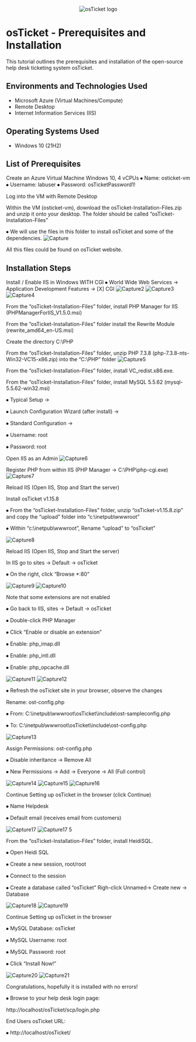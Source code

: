 <p align="center">
<img src="https://i.imgur.com/Clzj7Xs.png" alt="osTicket logo"/>
</p>

<h1>osTicket - Prerequisites and Installation</h1>
This tutorial outlines the prerequisites and installation of the open-source help desk ticketing system osTicket.<br />



<h2>Environments and Technologies Used</h2>

- Microsoft Azure (Virtual Machines/Compute)
- Remote Desktop
- Internet Information Services (IIS)

<h2>Operating Systems Used </h2>

- Windows 10</b> (21H2)

<h2>List of Prerequisites</h2>
Create an Azure Virtual Machine Windows 10, 4 vCPUs
⦁	Name: osticket-vm
⦁	Username: labuser
⦁	Password: osTicketPassword1!

Log into the VM with Remote Desktop

Within the VM (osticket-vm), download the osTicket-Installation-Files.zip and unzip it onto your desktop. The folder should be called “osTicket-Installation-Files”

⦁	We will use the files in this folder to install osTicket and some of the dependencies.
![Capture](https://github.com/user-attachments/assets/382ed086-7bcb-4df0-b5f6-5a49c50d01ee)
<p>All this files could be found on osTicket website.</p>

<h2>Installation Steps</h2>

Install / Enable IIS in Windows WITH CGI
⦁	World Wide Web Services -> Application Development Features -> [X] CGI
![Capture2](https://github.com/user-attachments/assets/f53a80b4-5332-489b-b067-9639fd8c0870)
![Capture3](https://github.com/user-attachments/assets/13b4e3e0-451c-44ca-a407-35f4f9bcb5b7)
![Capture4](https://github.com/user-attachments/assets/a94c7284-bace-4ba1-b632-a832798c7d40)

From the “osTicket-Installation-Files” folder, install PHP Manager for IIS (PHPManagerForIIS_V1.5.0.msi)

From the “osTicket-Installation-Files” folder install the Rewrite Module (rewrite_amd64_en-US.msi)

Create the directory C:\PHP

From the “osTicket-Installation-Files” folder, unzip PHP 7.3.8 (php-7.3.8-nts-Win32-VC15-x86.zip) into the “C:\PHP” folder
![Capture5](https://github.com/user-attachments/assets/c7609496-921a-46b1-af4f-222dc157c88f)

From the “osTicket-Installation-Files” folder, install VC_redist.x86.exe.

From the “osTicket-Installation-Files” folder, install MySQL 5.5.62 (mysql-5.5.62-win32.msi)
<p>⦁	Typical Setup -></p>
<p>⦁	Launch Configuration Wizard (after install) -></p>
<p>⦁	Standard Configuration -></p>
<p>⦁	Username: root</p>
<p>⦁	Password: root</p>

Open IIS as an Admin
![Capture6](https://github.com/user-attachments/assets/2d8d7ade-4bd6-40d8-8d03-b5fd6eca5433)

Register PHP from within IIS (PHP Manager -> C:\PHP\php-cgi.exe)
![Capture7](https://github.com/user-attachments/assets/b2a409af-4c46-4959-b294-7eb6b84f3715)

Reload IIS (Open IIS, Stop and Start the server)

Install osTicket v1.15.8
<p>⦁	From the “osTicket-Installation-Files” folder, unzip “osTicket-v1.15.8.zip” and copy the “upload” folder into “c:\inetpub\wwwroot”</p>
<p>⦁	Within “c:\inetpub\wwwroot”, Rename “upload” to “osTicket”</p>

![Capture8](https://github.com/user-attachments/assets/afb379ca-cfd4-45ee-ac7f-b86edb15c0bd)

Reload IIS (Open IIS, Stop and Start the server)

<p>In IIS go to sites -> Default -> osTicket</p>
<p>⦁	On the right, click “Browse *:80”</p>

![Capture9](https://github.com/user-attachments/assets/f5e54868-62c1-4464-9a37-8d8c93ec5fe1)
![Capture10](https://github.com/user-attachments/assets/afbf2dfe-065a-4674-8589-8ebe52f904b4)

Note that some extensions are not enabled
<p>⦁	Go back to IIS, sites -> Default -> osTicket</p>
<p>⦁	Double-click PHP Manager</p>
<p>⦁	Click “Enable or disable an extension”</p>
  <p>  ⦁	Enable: php_imap.dll</p>
  <p>  ⦁	Enable: php_intl.dll</p>
  <p>  ⦁	Enable: php_opcache.dll</p>

![Capture11](https://github.com/user-attachments/assets/382d4b18-80fb-4166-b852-a6ce06a97392)
![Capture12](https://github.com/user-attachments/assets/39713c8a-b555-4d47-bf85-955c7bc7e325)

<p>⦁	Refresh the osTicket site in your browser, observe the changes</p>

<p>Rename: ost-config.php</p>
<p>⦁	From: C:\inetpub\wwwroot\osTicket\include\ost-sampleconfig.php</p>
<p>⦁	To: C:\inetpub\wwwroot\osTicket\include\ost-config.php</p>

![Capture13](https://github.com/user-attachments/assets/8b5be919-9079-49f3-aa67-8a7293ccc182)

<p>Assign Permissions: ost-config.php</p>
<p>⦁	Disable inheritance -> Remove All</p>
<p>⦁	New Permissions -> Add  -> Everyone -> All (Full  control)</p>

![Capture14](https://github.com/user-attachments/assets/be5bbea7-d578-4ed2-9bd1-4c03d22e9ee2)
![Capture15](https://github.com/user-attachments/assets/c4b2b116-e065-440c-aced-ec8cad937559)
![Capture16](https://github.com/user-attachments/assets/b0a674b2-1d44-4a79-9000-c6f8f8478358)

<p>Continue Setting up osTicket in the browser (click Continue)</p>
<p>⦁	Name Helpdesk</p>
<p>⦁	Default email (receives email from customers)</p>

![Capture17](https://github.com/user-attachments/assets/b735857d-8c0e-4fd2-9613-570fa7059065)
![Capture17 5](https://github.com/user-attachments/assets/5f7fa1cd-eeb7-4f9f-b092-0fa12303c081)

<p>From the “osTicket-Installation-Files” folder, install HeidiSQL.</p>
<p>⦁	Open Heidi SQL</p>
<p>⦁	Create a new session, root/root</p>
<p>⦁	Connect to the session</p>
<p>⦁	Create a database called “osTicket” Righ-click Unnamed-> Create new -> Database</p>

![Capture18](https://github.com/user-attachments/assets/554a7230-8a38-4b01-a110-4af70f4e1c2c)
![Capture19](https://github.com/user-attachments/assets/dbfc8dfa-114f-4396-9388-65bde4a4639e)

<p>Continue Setting up osTicket in the browser</p>
<p>⦁	MySQL Database: osTicket</p>
<p>⦁	MySQL Username: root</p>
<p>⦁	MySQL Password: root</p>
<p>⦁	Click “Install Now!”</p>

![Capture20](https://github.com/user-attachments/assets/9f380ee7-0856-43c5-bad8-0c7ec71aa04d)
![Capture21](https://github.com/user-attachments/assets/a920b6de-c2f9-4475-8478-79e494258cef)

<p>Congratulations, hopefully it is installed with no errors!</p>
 <p>⦁	Browse to your help desk login page:</p>
 <p>http://localhost/osTicket/scp/login.php</p>
 
<p>End Users osTicket URL:</p>
<p>⦁	http://localhost/osTicket/ </p>



